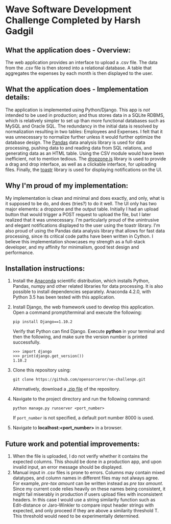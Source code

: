 # Wave Software Development Challenge Completed by Harsh Gadgil

## What the application does - Overview:
The web application provides an interface to upload a .csv file. The data from the .csv file is then stored into a relational database. A table that aggregates the expenses by each month is then displayed to the user. 

## What the application does - Implementation details:
The application is implemented using Python/Django. This app is *not* intended to be used in production; and thus stores data in a SQLite RDBMS, which is relatively simpler to set up than more functional databases such as MySQL and Oracle SQL. The redundancy in the initial data is resolved by normalization resulting in two tables: Employees and Expenses. I felt that it was unnecessary to normalize further unless it would further optimize the database design. The [Pandas][1] data analysis library is used for data processing, pushing data to and reading data from SQL relations, and generating data as an HTML table. Using the CSV module would have been inefficient, not to mention tedious. The [dropzone.js][2] library is used to provide a drag and drop interface, as well as a clickable interface, for uploading files. Finally, the [toastr][3] library is used for displaying notifications on the UI. 

## Why I'm proud of my implementation:
My implementation is clean and minimal and does exactly, and only, what is it supposed to be do, and does (tries?) to do it well. The UI only has two major elements: a dropzone and the output table. Initially I had an upload button that would trigger a POST request to upload the file, but I later realized that it was unnecessary. I'm particularly proud of the unintrusive and elegant notifications displayed to the user using the toastr library. I'm also proud of using the Pandas data analysis library that allows for fast data processing, since its critical code paths have been written in Cython. I believe this implementation showcases my strength as a full-stack developer, and my affinity for minimalism, good test design and performance. 

## Installation instructions:
1. Install the [Anaconda][4] scientific distribution, which installs Python, Pandas, numpy and other related libraries for data processing. It is also possible to install dependencies separately. Anaconda 4.2.0, with Python 3.5 has been tested with this application.
2. Install Django, the web framework used to develop this application. Open a command prompt/terminal and execute the following:

   ```
   pip install Django==1.10.2
   ```
   Verify that Python can find Django. Execute **python** in your terminal and then the following, and make sure the version number is printed successfully. 
   ```
   >>> import django
   >>> print(django.get_version())
   1.10.2
   ```
3. Clone this repository using:

   ```
   git clone https://github.com/opensorceror/se-challenge.git
   ```
   Alternatively, download a [.zip file][5] of the repository.
4. Navigate to the project directory and run the following command:

   ```
   python manage.py runserver <port_number>
   ```
   If `port_number` is not specified, a default port number 8000 is used.
5. Navigate to **localhost:\<port_number>** in a browser. 


## Future work and potential improvements:
1. When the file is uploaded, I do not verify whether it contains the expected columns. This should be done in a production app, and upon invalid input, an error message should be displayed.
2. Manual input in .csv files is prone to errors. Columns may contain mixed datatypes, and column names in different files may not always agree. For example, *pre-tax amount* can be written instead as *pre tax amount*. Since my current code relies heavily on these names being consistent, it might fail miserably in production if users upload files with inconsistent headers. In this case I would use a string similarity function such as Edit-distance or Jaro-Winkler to compare input header strings with expected, and only proceed if they are above a similarity threshold T. This threshold would need to be experimentally determined.  


[1]: https://github.com/pydata/pandas
[2]: https://github.com/enyo/dropzone
[3]: https://github.com/CodeSeven/toastr
[4]: https://www.continuum.io/downloads
[5]: https://github.com/opensorceror/se-challenge/archive/master.zip
